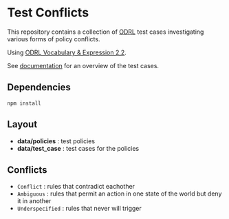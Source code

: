 # Test Conflicts

This repository contains a collection of [ODRL](https://www.w3.org/TR/odrl-model/) test cases investigating various forms of policy conflicts. 

Using [ODRL Vocabulary & Expression 2.2](https://www.w3.org/TR/odrl-vocab/).

See [documentation](https://github.com/SolidLabResearch/ODRL-Test-Conflicts/tree/main/data/documentation) for an overview of the test cases.

## Dependencies

```
npm install
```

## Layout

- **data/policies** : test policies
- **data/test_case** : test cases for the policies

## Conflicts

- `Conflict` : rules that contradict eachother
- `Ambiguous` : rules that permit an action in one state of the world but deny it in another
- `Underspecified` : rules that never will trigger
